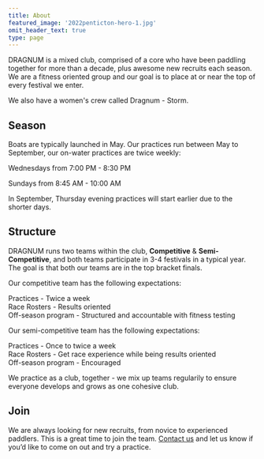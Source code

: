 ```yaml
---
title: About
featured_image: '2022penticton-hero-1.jpg'
omit_header_text: true
type: page
---
```


DRAGNUM is a mixed club, comprised of a core who have been paddling together for more than a decade, plus awesome new recruits each season. We are a fitness oriented group and our goal is to place at or near the top of every festival we enter.

We also have a women's crew called Dragnum - Storm.

## Season

Boats are typically launched in May. Our practices run between May to September, our on-water practices are twice weekly:

Wednesdays from 7:00 PM - 8:30 PM

Sundays from 8:45 AM - 10:00 AM

In September, Thursday evening practices will start earlier due to the shorter days.

## Structure

DRAGNUM runs two teams within the club, **Competitive** & **Semi-Competitive**, and both teams participate in 3-4 festivals in a typical year. The goal is that both our teams are in the top bracket finals. 

Our competitive team has the following expectations:

Practices - Twice a week  
Race Rosters - Results oriented  
Off-season program - Structured and accountable with fitness testing  

Our semi-competitive team has the following expectations:

Practices - Once to twice a week  
Race Rosters - Get race experience while being results oriented  
Off-season program - Encouraged  

We practice as a club, together - we mix up teams regularily to ensure everyone develops and grows as one cohesive club.

## Join

We are always looking for new recruits, from novice to experienced paddlers. This is a great time to join the team. [Contact us](../contact) and let us know if you’d like to come on out and try a practice.
